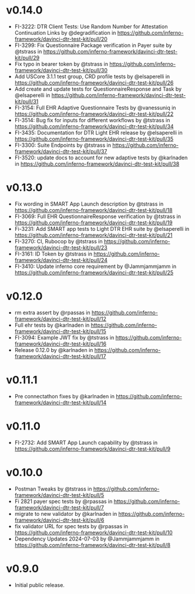 # v0.14.0
* FI-3222: DTR Client Tests: Use Random Number for Attestation Continuation Links by @degradification in https://github.com/inferno-framework/davinci-dtr-test-kit/pull/20
* FI-3299: Fix Questionnaire Package verification in Payer suite by @tstrass in https://github.com/inferno-framework/davinci-dtr-test-kit/pull/29
* Fix typo in bearer token by @tstrass in https://github.com/inferno-framework/davinci-dtr-test-kit/pull/30
* Add USCore 3.1.1 test group, CRD profile tests by @elsaperelli in https://github.com/inferno-framework/davinci-dtr-test-kit/pull/26
* Add create and update tests for QuestionnaireResponse and Task by @elsaperelli in https://github.com/inferno-framework/davinci-dtr-test-kit/pull/31
* FI-3154: Full EHR Adaptive Questionnaire Tests by @vanessuniq in https://github.com/inferno-framework/davinci-dtr-test-kit/pull/22
* FI-3514: Bug fix for inputs for different workflows by @tstrass in https://github.com/inferno-framework/davinci-dtr-test-kit/pull/34
* FI-3435: Documentation for DTR Light EHR release by @elsaperelli in https://github.com/inferno-framework/davinci-dtr-test-kit/pull/35
* FI-3300: Suite Endpoints by @tstrass in https://github.com/inferno-framework/davinci-dtr-test-kit/pull/37
* FI-3520: update docs to account for new adaptive tests by @karlnaden in https://github.com/inferno-framework/davinci-dtr-test-kit/pull/38

# v0.13.0
* Fix wording in SMART App Launch description by @tstrass in https://github.com/inferno-framework/davinci-dtr-test-kit/pull/18
* FI-3069: Full EHR QuestionnaireResponse verification by @tstrass in https://github.com/inferno-framework/davinci-dtr-test-kit/pull/19
* Fi-3231: Add SMART app tests to Light DTR EHR suite by @elsaperelli in https://github.com/inferno-framework/davinci-dtr-test-kit/pull/21
* FI-3270: CI, Rubocop by @tstrass in https://github.com/inferno-framework/davinci-dtr-test-kit/pull/23
* FI-3161: ID Token by @tstrass in https://github.com/inferno-framework/davinci-dtr-test-kit/pull/24
* FI-3410: Update inferno core requirement by @Jammjammjamm in https://github.com/inferno-framework/davinci-dtr-test-kit/pull/25

# v0.12.0
* rm extra assert by @rpassas in https://github.com/inferno-framework/davinci-dtr-test-kit/pull/12
* Full ehr tests by @karlnaden in https://github.com/inferno-framework/davinci-dtr-test-kit/pull/15
* FI-3094: Example JWT fix by @tstrass in https://github.com/inferno-framework/davinci-dtr-test-kit/pull/16
* Release 0.12.0 by @karlnaden in https://github.com/inferno-framework/davinci-dtr-test-kit/pull/17

# v0.11.1
* Pre connectathon fixes by @karlnaden in https://github.com/inferno-framework/davinci-dtr-test-kit/pull/14

# v0.11.0
* FI-2732: Add SMART App Launch capability by @tstrass in https://github.com/inferno-framework/davinci-dtr-test-kit/pull/9

# v0.10.0
* Postman Tweaks by @tstrass in https://github.com/inferno-framework/davinci-dtr-test-kit/pull/5
* Fi 2821 payer spec tests by @rpassas in https://github.com/inferno-framework/davinci-dtr-test-kit/pull/7
* migrate to new validator by @karlnaden in https://github.com/inferno-framework/davinci-dtr-test-kit/pull/6
* fix validator URL for spec tests by @rpassas in https://github.com/inferno-framework/davinci-dtr-test-kit/pull/10
* Dependency Updates 2024-07-03 by @Jammjammjamm in https://github.com/inferno-framework/davinci-dtr-test-kit/pull/8


# v0.9.0 

* Initial public release.
